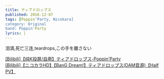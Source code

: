 ```yaml
---
title: ティアドロップス
published: 2016-12-07
tags: [Poppin'Party, Nicokara]
category: Original
band: Poppin'Party
lyrics: |
---
```

泪滴,死亡三连,teardrops,この手を離さない
<summary>
    <a href="https://www.bilibili.com/video/BV12p4repEee/">
        [Bilibili]【纯K投屏/自用】ティアドロップス-Poppin'Party
    </a>
</summary>
<summary>
    <a href="https://www.bilibili.com/video/BV1CB1JYmEbN/">
        [Bilibili]【ニコカラHD】【BanG Dream!】ティアドロップス(DAM音源)【Half PV】
    </a>
</summary>



